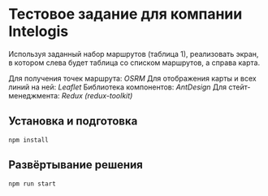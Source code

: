 # Тестовое задание для компании Intelogis
Используя заданный набор маршрутов (таблица 1), реализовать экран, в котором слева будет таблица со списком маршрутов, а справа карта.

Для получения точек маршрута: *OSRM*
Для отображения карты и всех линий на ней: *Leaflet*
Библиотека компонентов: *AntDesign*
Для стейт-менеджмента: *Redux (redux-toolkit)*


## Установка и подготовка

`npm install`

## Развёртывание решения
`npm run start`

